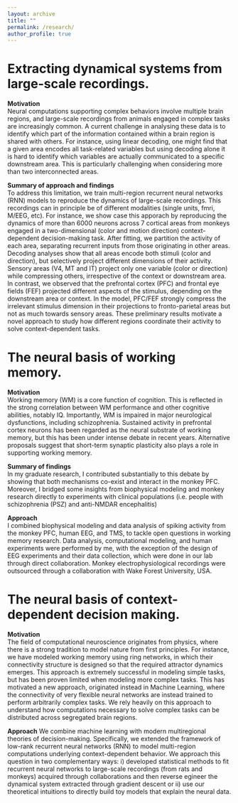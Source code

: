 ```yaml
---
layout: archive
title: ""
permalink: /research/
author_profile: true
---
```


Extracting dynamical systems from large-scale recordings.
=====
**Motivation**  
Neural computations supporting complex behaviors involve multiple brain regions, and large-scale recordings from animals engaged in complex tasks are increasingly common. A current challenge in analysing these data is to identify which part of the information contained within a brain region is shared with others. For instance, using linear decoding, one might find that a given area encodes all task-related variables but using decoding alone it is hard to identify which variables are actually communicated to a specific downstream area. This is particularly challenging when considering more than two interconnected areas.

**Summary of approach and findings**   
To address this limitation, we train multi-region recurrent neural networks (RNN) models to reproduce the dynamics of large-scale recordings. This recordings can in principle be of different modalities (single units, fmri, M/EEG, etc). For instance, we show case this apporach by reproducing the dynamics of more than 6000 neurons across 7 cortical areas from monkeys engaged in a two-dimensional (color and motion direction) context-dependent decision-making task. After fitting, we partition the activity of each area, separating recurrent inputs from those originating in other areas. Decoding analyses show that all areas encode both stimuli (color and direction), but selectively project different dimensions of their activity. Sensory areas (V4, MT and IT) project only one variable (color or direction) while compressing others, irrespective of the context or downstream area. In contrast, we observed that the prefrontal cortex (PFC) and frontal eye fields (FEF) projected different aspects of the stimulus, depending on the downstream area or context. In the model, PFC/FEF strongly compress the irrelevant stimulus dimension in their projections to fronto-parietal areas but not as much towards sensory areas. These preliminary results motivate a novel approach to study how different regions coordinate their activity to solve context-dependent tasks. 

The neural basis of working memory.
=====
**Motivation**  
Working memory (WM) is a core function of cognition. This is reflected in the strong correlation between WM performance and other cognitive abilities, notably IQ. Importantly, WM is impaired in major neurological dysfunctions, including schizophrenia. Sustained activity in prefrontal cortex neurons has been regarded as the neural substrate of working memory, but this has been under intense debate in recent years. Alternative proposals suggest that short-term synaptic plasticity also plays a role in supporting working memory. 

**Summary of findings**  
In my graduate research, I contributed substantially to this debate by showing that both mechanisms co-exist and interact in the monkey PFC. Moreover, I bridged some insights from biophysical modeling and monkey research directly to experiments with clinical populations (i.e. people with schizophrenia (PSZ) and anti-NMDAR encephalitis)

**Approach**  
I combined biophysical modeling and data analysis of spiking activity from the monkey PFC, human EEG, and TMS, to tackle open questions in working memory research. Data analysis, computational modeling, and human experiments were performed by me, with the exception of the design of EEG experiments and their data collection, which were done in our lab through direct collaboration. Monkey electrophysiological recordings were outsourced through a collaboration with Wake Forest University, USA.


The neural basis of context-dependent decision making.
=====
**Motivation**  
The field of computational neuroscience originates from physics, where there is a strong tradition to model nature from first principles. For instance, we have modeled working memory using ring networks, in which their connectivity structure is designed so that the required attractor dynamics emerges. This approach is extremely successful in modeling simple tasks, but has been proven limited when modeling more complex tasks. This has motivated a new approach, originated instead in Machine Learning, where the connectivity of very flexible neural networks are instead trained to perform arbitrarily complex tasks. We rely heavily on this approach to understand how computations necessary to solve complex tasks can be distributed across segregated brain regions. 

**Approach**
We combine machine learning with modern multiregional theories of decision-making. Specifically, we extended the framework of low-rank recurrent neural networks (RNN) to model multi-region computations underlying context-dependent behavior. We approach this question in two complementary ways: i) developed statistical methods to fit recurrent neural networks to large-scale recordings (from rats and monkeys) acquired through collaborations and then reverse egineer the dynamical system extracted through gradient descent or ii) use our theoretical intuitions to directly build toy models that explain the neural data. 

